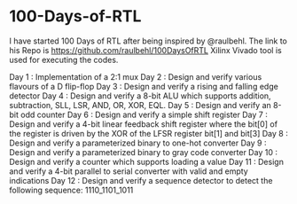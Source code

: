 # 100-Days-of-RTL

I have started 100 Days of RTL after being inspired by @raulbehl. The link to his Repo is https://github.com/raulbehl/100DaysOfRTL
Xilinx Vivado tool is used for executing the codes.

Day 1 : Implementation of a 2:1 mux
Day 2 : Design and verify various flavours of a D flip-flop
Day 3 : Design and verify a rising and falling edge detector
Day 4 : Design and verify a 8-bit ALU which supports addition, subtraction, SLL, LSR, AND, OR, XOR, EQL.
Day 5 : Design and verify an 8-bit odd counter
Day 6 : Design and verify a simple shift register
Day 7 : Design and verify a 4-bit linear feedback shift register where the bit[0] of the register is driven by the XOR of the LFSR register bit[1] and bit[3]
Day 8 : Design and verify a parameterized binary to one-hot converter
Day 9 : Design and verify a parameterized binary to gray code converter
Day 10 : Design and verify a counter which supports loading a value
Day 11 : Design and verify a 4-bit parallel to serial converter with valid and empty indications
Day 12 : Design and verify a sequence detector to detect the following sequence: 1110_1101_1011
